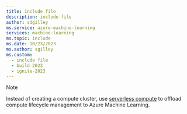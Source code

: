```yaml
---
title: include file
description: include file
author: sdgilley
ms.service: azure-machine-learning
services: machine-learning
ms.topic: include
ms.date: 10/23/2023
ms.author: sgilley
ms.custom:
  - include file
  - build-2023
  - ignite-2023
---
```


> [!NOTE]
> Instead of creating a compute cluster, use [serverless compute](../how-to-use-serverless-compute.md) to offload compute lifecycle management to Azure Machine Learning.
